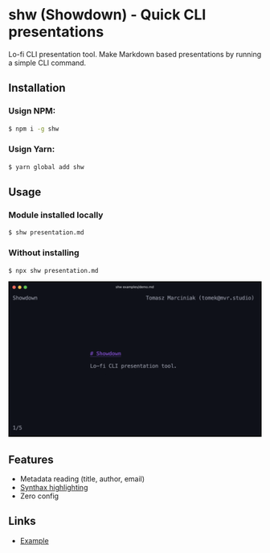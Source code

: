 # shw (Showdown) - Quick CLI presentations

Lo-fi CLI presentation tool. Make Markdown based presentations by running a simple CLI command.

## Installation

### Usign NPM:

```bash
$ npm i -g shw
```

### Usign Yarn:

```bash
$ yarn global add shw
```

## Usage

### Module installed locally

```
$ shw presentation.md
```

### Without installing

```
$ npx shw presentation.md
```

![shw](/demo.gif)

## Features

- Metadata reading (title, author, email)
- [Synthax highlighting](https://github.com/thlorenz/cardinal)
- Zero config

## Links

- [Example](/examples/demo.md)
